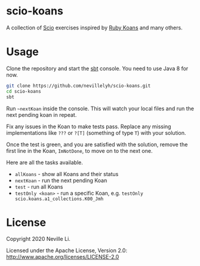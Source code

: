 scio-koans
==========

A collection of [Scio](https://github.com/spotify/scio) exercises inspired by [Ruby Koans](http://rubykoans.com/) and many others.

# Usage

Clone the repository and start the [sbt](https://www.scala-sbt.org/) console. You need to use Java 8 for now.

```bash
git clone https://github.com/nevillelyh/scio-koans.git
cd scio-koans
sbt
```

Run `~nextKoan` inside the console. This will watch your local files and run the next pending koan in repeat.

Fix any issues in the Koan to make tests pass. Replace any missing implementations like `???` or `?[T]` (something of type `T`) with your solution.

Once the test is green, and you are satisfied with the solution, remove the first line in the Koan, `ImNotDone`, to move on to the next one.


Here are all the tasks available.

- `allKoans` - show all Koans and their status
- `nextKoan` - run the next pending Koan
- `test` - run all Koans
- `testOnly <koan>` - run a specific Koan, e.g. `testOnly scio.koans.a1_collections.K00_Jmh`

# License

Copyright 2020 Neville Li.

Licensed under the Apache License, Version 2.0: http://www.apache.org/licenses/LICENSE-2.0
